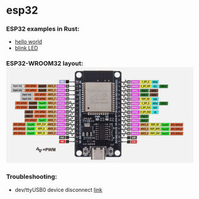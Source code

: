 # esp32
### ESP32 examples in Rust:
- [hello world](./hello/src/main.rs)
- [blink LED](./blinky/src/main.rs)

### ESP32-WROOM32 layout: ![link](./esp32-wroom32.png)

### Troubleshooting:
- dev/ttyUSB0 device disconnect [link](https://askubuntu.com/questions/1454633/dev-ttyusb0-device-connects-then-is-forced-to-disconnect-by-another-device/1454639#1454639)


